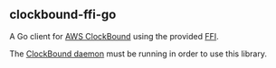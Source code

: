 ## clockbound-ffi-go

A Go client for [AWS ClockBound](https://github.com/aws/clock-bound) using the provided [FFI](https://github.com/aws/clock-bound/tree/main/clock-bound-ffi).

The [ClockBound daemon](https://github.com/aws/clock-bound/tree/main/clock-bound-d) must be running in order to use this library.
